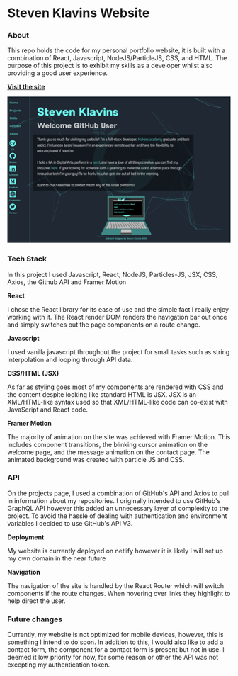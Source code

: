 # Steven Klavins Website

### About 

This repo holds the code for my personal portfolio website, it is built with a combination of React, Javascript, NodeJS/ParticleJS, CSS, and HTML. The purpose of this project is to exhibit my skills as a developer whilst also providing a good user experience.

**[Visit the site](https://steven-klavins.netlify.app/)**

![](/README_Screenshot.png)


### Tech Stack

In this project I used Javascript, React, NodeJS, Particles-JS, JSX, CSS, Axios, the Github API and Framer Motion

**React**

I chose the React library for its ease of use and the simple fact I really enjoy working with it. The React render DOM renders the navigation bar out once and simply switches out the page components on a route change.

**Javascript**

I used vanilla javascript throughout the project for small tasks such as string interpolation and looping through API data.

**CSS/HTML (JSX)**

As far as styling goes most of my components are rendered with CSS and the content despite looking like standard HTML is JSX. JSX is an XML/HTML-like syntax used so that XML/HTML-like code can co-exist with JavaScript and React code.

**Framer Motion**

The majority of animation on the site was achieved with Framer Motion. This includes component transitions, the blinking cursor animation on the welcome page, and the message animation on the contact page. The animated background was created with particle JS and CSS.

### API

On the projects page, I used a combination of GitHub's API and Axios to pull in information about my repositories. I originally intended to use GitHub's GraphQL API however this added an unnecessary layer of complexity to the project. To avoid the hassle of dealing with authentication and environment variables I decided to use GitHub's API V3.

**Deployment** 

My website is currently deployed on netlify however it is likely I will set up my own domain in the near future 

**Navigation** 

The navigation of the site is handled by the React Router which will switch components if the route changes. When hovering over links they highlight to help direct the user.

### Future changes

Currently, my website is not optimized for mobile devices, however, this is something I intend to do soon. In addition to this, I would also like to add a contact form, the component for a contact form is present but not in use. I deemed it low priority for now, for some reason or other the API was not excepting my authentication token.
